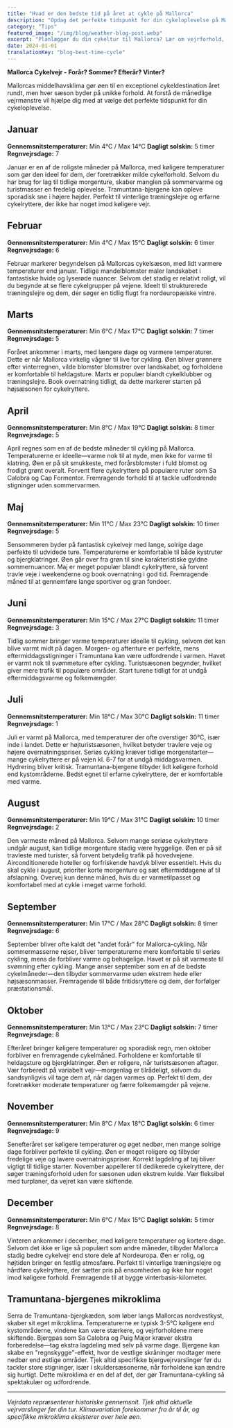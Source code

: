 ```yaml
---
title: "Hvad er den bedste tid på året at cykle på Mallorca"
description: "Opdag det perfekte tidspunkt for din cykeloplevelse på Mallorca med vores omfattende måned-for-måned vejrguide, som dækker temperaturer, solskin og cykelforhold året rundt."
category: "Tips"
featured_image: "/img/blog/weather-blog-post.webp"
excerpt: "Planlægger du din cykeltur til Mallorca? Lær om vejrforhold, temperaturer og cykeloplevelser for hver måned, fra milde vintre til varme somre i det middelhavske cykelparadis."
date: 2024-01-01
translationKey: "blog-best-time-cycle"
---
```


**Mallorca Cykelvejr - Forår? Sommer? Efterår? Vinter?**

Mallorcas middelhavsklima gør øen til en exceptionel cykeldestination året rundt, men hver sæson byder på unikke forhold. At forstå de månedlige vejrmønstre vil hjælpe dig med at vælge det perfekte tidspunkt for din cykeloplevelse.

## Januar

**Gennemsnitstemperaturer:** Min 4°C / Max 14°C
**Dagligt solskin:** 5 timer
**Regnvejrsdage:** 7

Januar er en af de roligste måneder på Mallorca, med køligere temperaturer som gør den ideel for dem, der foretrækker milde cykelforhold. Selvom du har brug for lag til tidlige morgenture, skaber manglen på sommervarme og turistmasser en fredelig oplevelse. Tramuntana-bjergene kan opleve sporadisk sne i højere højder. Perfekt til vinterlige træningslejre og erfarne cykelryttere, der ikke har noget imod køligere vejr.

## Februar

**Gennemsnitstemperaturer:** Min 4°C / Max 15°C
**Dagligt solskin:** 6 timer
**Regnvejrsdage:** 6

Februar markerer begyndelsen på Mallorcas cykelsæson, med lidt varmere temperaturer end januar. Tidlige mandelblomster maler landskabet i fantastiske hvide og lyserøde nuancer. Selvom det stadig er relativt roligt, vil du begynde at se flere cykelgrupper på vejene. Ideelt til strukturerede træningslejre og dem, der søger en tidlig flugt fra nordeuropæiske vintre.

## Marts

**Gennemsnitstemperaturer:** Min 6°C / Max 17°C
**Dagligt solskin:** 7 timer
**Regnvejrsdage:** 5

Foråret ankommer i marts, med længere dage og varmere temperaturer. Dette er når Mallorca virkelig vågner til live for cykling. Øen bliver grønnere efter vinterregnen, vilde blomster blomstrer over landskabet, og forholdene er komfortable til heldagsture. Marts er populær blandt cykelklubber og træningslejre. Book overnatning tidligt, da dette markerer starten på højsæsonen for cykelryttere.

## April

**Gennemsnitstemperaturer:** Min 8°C / Max 19°C
**Dagligt solskin:** 8 timer
**Regnvejrsdage:** 5

April regnes som en af de bedste måneder til cykling på Mallorca. Temperaturerne er ideelle—varme nok til at nyde, men ikke for varme til klatring. Øen er på sit smukkeste, med forårsblomster i fuld blomst og frodigt grønt overalt. Forvent flere cykelryttere på populære ruter som Sa Calobra og Cap Formentor. Fremragende forhold til at tackle udfordrende stigninger uden sommervarmen.

## Maj

**Gennemsnitstemperaturer:** Min 11°C / Max 23°C
**Dagligt solskin:** 10 timer
**Regnvejrsdage:** 5

Sensommeren byder på fantastisk cykelvejr med lange, solrige dage perfekte til udvidede ture. Temperaturerne er komfortable til både kystruter og bjergklatringer. Øen går over fra grøn til sine karakteristiske gyldne sommernuancer. Maj er meget populær blandt cykelryttere, så forvent travle veje i weekenderne og book overnatning i god tid. Fremragende måned til at gennemføre lange sportiver og gran fondoer.

## Juni

**Gennemsnitstemperaturer:** Min 15°C / Max 27°C
**Dagligt solskin:** 11 timer
**Regnvejrsdage:** 3

Tidlig sommer bringer varme temperaturer ideelle til cykling, selvom det kan blive varmt midt på dagen. Morgen- og aftenture er perfekte, mens eftermiddagsstigninger i Tramuntana kan være udfordrende i varmen. Havet er varmt nok til svømmeture efter cykling. Turistsæsonen begynder, hvilket giver mere trafik til populære områder. Start turene tidligt for at undgå eftermiddagsvarme og folkemængder.

## Juli

**Gennemsnitstemperaturer:** Min 18°C / Max 30°C
**Dagligt solskin:** 11 timer
**Regnvejrsdage:** 1

Juli er varmt på Mallorca, med temperaturer der ofte overstiger 30°C, især inde i landet. Dette er højturistsæsonen, hvilket betyder travlere veje og højere overnatningspriser. Seriøs cykling kræver tidlige morgenstarter—mange cykelryttere er på vejen kl. 6-7 for at undgå middagsvarmen. Hydrering bliver kritisk. Tramuntana-bjergene tilbyder lidt køligere forhold end kystområderne. Bedst egnet til erfarne cykelryttere, der er komfortable med varme.

## August

**Gennemsnitstemperaturer:** Min 19°C / Max 31°C
**Dagligt solskin:** 10 timer
**Regnvejrsdage:** 2

Den varmeste måned på Mallorca. Selvom mange seriøse cykelryttere undgår august, kan tidlige morgenture stadig være hyggelige. Øen er på sit travleste med turister, så forvent betydelig trafik på hovedvejene. Airconditionerede hoteller og forfriskende havdyk bliver essentielt. Hvis du skal cykle i august, prioriter korte morgenture og sæt eftermiddagene af til afslapning. Overvej kun denne måned, hvis du er varmetilpasset og komfortabel med at cykle i meget varme forhold.

## September

**Gennemsnitstemperaturer:** Min 17°C / Max 28°C
**Dagligt solskin:** 8 timer
**Regnvejrsdage:** 6

September bliver ofte kaldt det "andet forår" for Mallorca-cykling. Når sommermasserne rejser, bliver temperaturerne mere komfortable til seriøs cykling, mens de forbliver varme og behagelige. Havet er på sit varmeste til svømning efter cykling. Mange anser september som en af de bedste cykelmåneder—den tilbyder sommervarme uden ekstrem hede eller højsæsonmasser. Fremragende til både fritidsryttere og dem, der forfølger præstationsmål.

## Oktober

**Gennemsnitstemperaturer:** Min 13°C / Max 23°C
**Dagligt solskin:** 7 timer
**Regnvejrsdage:** 8

Efteråret bringer køligere temperaturer og sporadisk regn, men oktober forbliver en fremragende cykelmåned. Forholdene er komfortable til heldagsture og bjergklatringer. Øen er roligere, når turistsæsonen aftager. Vær forberedt på variabelt vejr—morgenlag er tilrådeligt, selvom du sandsynligvis vil tage dem af, når dagen varmes op. Perfekt til dem, der foretrækker moderate temperaturer og færre folkemængder på vejene.

## November

**Gennemsnitstemperaturer:** Min 8°C / Max 18°C
**Dagligt solskin:** 6 timer
**Regnvejrsdage:** 9

Senefteråret ser køligere temperaturer og øget nedbør, men mange solrige dage forbliver perfekte til cykling. Øen er meget roligere og tilbyder fredelige veje og lavere overnatningspriser. Korrekt lagdeling af tøj bliver vigtigt til tidlige starter. November appellerer til dedikerede cykelryttere, der søger træningsforhold uden for sæsonen uden ekstrem kulde. Vær fleksibel med turplaner, da vejret kan være skiftende.

## December

**Gennemsnitstemperaturer:** Min 6°C / Max 15°C
**Dagligt solskin:** 5 timer
**Regnvejrsdage:** 8

Vinteren ankommer i december, med køligere temperaturer og kortere dage. Selvom det ikke er lige så populært som andre måneder, tilbyder Mallorca stadig bedre cykelvejr end store dele af Nordeuropa. Øen er rolig, og højtiden bringer en festlig atmosfære. Perfekt til vinterlige træningslejre og hårdføre cykelryttere, der sætter pris på ensomheden og ikke har noget imod køligere forhold. Fremragende til at bygge vinterbasis-kilometer.

## Tramuntana-bjergenes mikroklima

Serra de Tramuntana-bjergkæden, som løber langs Mallorcas nordvestkyst, skaber sit eget mikroklima. Temperaturerne er typisk 3-5°C køligere end kystområderne, vindene kan være stærkere, og vejrforholdene mere skiftende. Bjergpas som Sa Calobra og Puig Major kræver ekstra forberedelse—tag ekstra lagdeling med selv på varme dage. Bjergene kan skabe en "regnskygge"-effekt, hvor de vestlige skråninger modtager mere nedbør end østlige områder. Tjek altid specifikke bjergvejrvarslinger før du tackler store stigninger, især i skuldersæsonerne, når forholdene kan ændre sig hurtigt. Dette mikroklima er en del af det, der gør Tramuntana-cykling så spektakulær og udfordrende.

---

*Vejrdata repræsenterer historiske gennemsnit. Tjek altid aktuelle vejrvarslinger før din tur. Klimavariation forekommer fra år til år, og specifikke mikroklima eksisterer over hele øen.*
